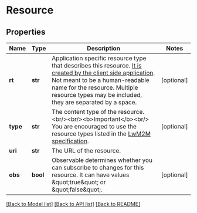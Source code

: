 # Resource

## Properties
Name | Type | Description | Notes
------------ | ------------- | ------------- | -------------
**rt** | **str** | Application specific resource type that describes this resource. [It is created by the client side application](/docs/v1.2/collecting/resource-setup-in-mbed-cloud-client.html). Not meant to be a human-readable name for the resource. Multiple resource types may be included, they are separated by a space. | [optional] 
**type** | **str** | The content type of the resource. &lt;br/&gt;&lt;br/&gt;&lt;b&gt;Important&lt;/b&gt;&lt;br/&gt; You are encouraged to use the resource types listed in the [LwM2M specification](http://technical.openmobilealliance.org/Technical/technical-information/omna/lightweight-m2m-lwm2m-object-registry).  | [optional] 
**uri** | **str** | The URL of the resource. | 
**obs** | **bool** | Observable determines whether you can subscribe to changes for this resource. It can have values \&quot;true\&quot; or \&quot;false\&quot;.  | [optional] 

[[Back to Model list]](../README.md#documentation-for-models) [[Back to API list]](../README.md#documentation-for-api-endpoints) [[Back to README]](../README.md)


